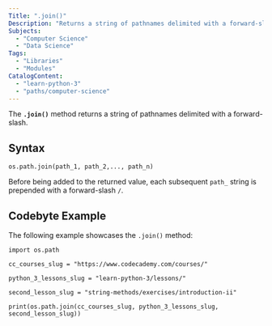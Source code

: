 ```yaml
---
Title: ".join()"
Description: "Returns a string of pathnames delimited with a forward-slash."
Subjects:
  - "Computer Science"
  - "Data Science"
Tags:
  - "Libraries"
  - "Modules"
CatalogContent:
  - "learn-python-3"
  - "paths/computer-science"
---
```


The **`.join()`** method returns a string of pathnames delimited with a forward-slash.

## Syntax

```pseudo
os.path.join(path_1, path_2,..., path_n)
```

Before being added to the returned value, each subsequent `path_` string is prepended with a forward-slash `/`.

## Codebyte Example

The following example showcases the `.join()` method:

```codebyte/python
import os.path

cc_courses_slug = "https://www.codecademy.com/courses/"

python_3_lessons_slug = "learn-python-3/lessons/"

second_lesson_slug = "string-methods/exercises/introduction-ii"

print(os.path.join(cc_courses_slug, python_3_lessons_slug, second_lesson_slug))
```
